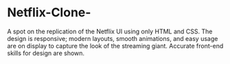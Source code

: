 # Netflix-Clone-
A spot on the replication of the Netflix UI using only HTML and CSS. The design is responsive; modern layouts, smooth animations, and easy usage are on display to capture the look of the streaming giant. Accurate front-end skills for design are shown.
